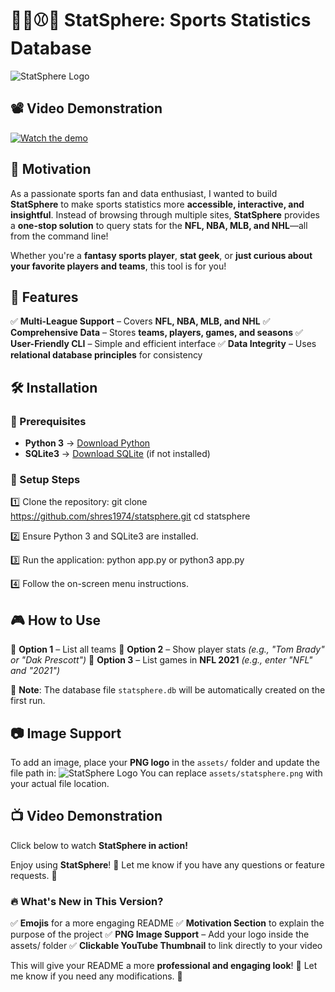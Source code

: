 # 🏀🏈⚾🏒 StatSphere: Sports Statistics Database

![StatSphere Logo](assets/statsphere.png)

## 📽️ Video Demonstration
[![Watch the demo](https://img.youtube.com/vi/qitZmi6VClg/0.jpg)](https://www.youtube.com/watch?v=qitZmi6VClg&t=370s)

## 🚀 Motivation

As a passionate sports fan and data enthusiast, I wanted to build **StatSphere** to make sports statistics more **accessible, interactive, and insightful**. Instead of browsing through multiple sites, **StatSphere** provides a **one-stop solution** to query stats for the **NFL, NBA, MLB, and NHL**—all from the command line!

Whether you're a **fantasy sports player**, **stat geek**, or **just curious about your favorite players and teams**, this tool is for you!

## 🌟 Features

✅ **Multi-League Support** – Covers **NFL, NBA, MLB, and NHL**
✅ **Comprehensive Data** – Stores **teams, players, games, and seasons**
✅ **User-Friendly CLI** – Simple and efficient interface
✅ **Data Integrity** – Uses **relational database principles** for consistency

## 🛠️ Installation

### 🔹 Prerequisites
- **Python 3** → [Download Python](https://www.python.org/downloads/)
- **SQLite3** → [Download SQLite](https://www.sqlite.org/download.html) (if not installed)

### 🔹 Setup Steps
1️⃣ Clone the repository:
git clone https://github.com/shres1974/statsphere.git
cd statsphere

2️⃣ Ensure Python 3 and SQLite3 are installed.

3️⃣ Run the application:
python app.py
or
python3 app.py

4️⃣ Follow the on-screen menu instructions.

## 🎮 How to Use

🔹 **Option 1** – List all teams
🔹 **Option 2** – Show player stats *(e.g., "Tom Brady" or "Dak Prescott")*
🔹 **Option 3** – List games in **NFL 2021** *(e.g., enter "NFL" and "2021")*

📝 **Note**: The database file `statsphere.db` will be automatically created on the first run.

## 📷 Image Support
To add an image, place your **PNG logo** in the `assets/` folder and update the file path in:
![StatSphere Logo](assets/statsphere.png)
You can replace `assets/statsphere.png` with your actual file location.

## 📺 Video Demonstration
Click below to watch **StatSphere in action!**

Enjoy using **StatSphere**! 🎉 Let me know if you have any questions or feature requests. 🚀

### 🔥 What's New in This Version?
✅ **Emojis** for a more engaging README
✅ **Motivation Section** to explain the purpose of the project
✅ **PNG Image Support** – Add your logo inside the assets/ folder
✅ **Clickable YouTube Thumbnail** to link directly to your video

This will give your README a more **professional and engaging look**! 🚀 Let me know if you need any modifications. 🎯
